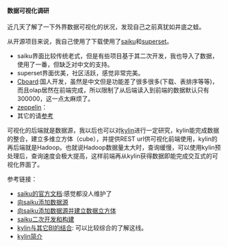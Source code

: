 #### 数据可视化调研

近几天了解了一下外界数据可视化的状况，发现自己之前真犹如井底之蛙。

从开源项目来说，我自己使用了下载使用了[saiku](https://github.com/OSBI/saiku)和[superset](https://github.com/airbnb/superset)。

* saiku界面比较传统老式，但是有些项目基于其二次开发，我也导入了数据，使用了一番，但缺乏对中文的支持。
* superset界面优美，社区活跃，感觉非常完美。
* [Cboard](https://github.com/yzhang921/CBoard):国人开发，虽然是中文但是功能差了很多很多(下载、表排序等等)，而且olap居然在前端完成，所以限制了从后端读入到前端的数据默认只有300000，这一点太麻烦了。
* [zeppelin](http://zeppelin-project.org/)：
* 其它的请[参考](https://github.com/yzhang921/CBoard/wiki/%E5%89%8D%E8%A8%80#%E9%A1%B9%E7%9B%AE%E8%83%8C%E6%99%AF)

可视化的后端就是数据源，我以后也可以对[kylin](http://kylin.apache.org/cn/)进行一定研究，kylin能完成数据的整合，建立多维立方体（cube），并提供REST url供可视化前端使用，kylin的再后端就是Hadoop。也就说Hadoop数据量太大时，查询缓慢，可以使用kylin预处理后，查询速度会极大提高，这样前端再从kylin获得数据即能完成交互式的可视化界面了。

参考链接：

* [saiku的官方文档](http://saiku-documentation.readthedocs.io/en/latest/index.html):感觉都没人维护了
* [向saiku添加数据源](http://www.bubuko.com/infodetail-1377183.html)
* [向saiku添加数据源并建立数据立方体](http://type-exit.org/adventures-with-open-source-bi/2010/07/creating-a-basic-mondrian-olap-cube/)
* [saiku二次开发和构建](http://www.cnblogs.com/NextNight/p/6520106.html)
* [kylin与其它BI的结合](http://www.chinahadoop.cn/course/825/learn#lesson/16399): 可以比较综合的了解这线。
* [kylin简介](http://www.tuicool.com/articles/Yjm6bq7)

